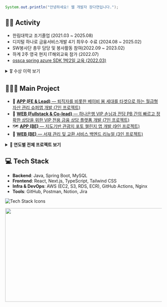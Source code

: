 ```java
System.out.println("안녕하세요! 웹 개발자 장다연입니다.");
```

## 🏃‍♀️ Activity
- 한림대학교 조기졸업 (2021.03 ~ 2025.08)
- 디지털 하나로 금융서비스개발 4기 최우수 수료 (2024.08 ~ 2025.02)
- SW봉사단 총무 담당 및 봉사활동 참여(2022.09 ~ 2023.02)
- 하계 2주 영국 현지 IT해외교육 참가 (2022.07)
- [ossca spring azure SDK 1박2일 교육 (2022.03)](https://github.com/jangdayeon/azure-sdk-korean)

<details>
<summary>🎖️ 수상 이력 보기</summary>

- [하나은행 디지털 하나로 금융 서비스 개발 4기 발표회, 프로젝트 우수팀](https://github.com/hanaro4-dIA) (2024.12)  
- [관광데이터 활용 공모전, 장려상 – 한국관광공사](https://github.com/photo-challenger/Backend) (2024.11)  
- [강원SW페스티벌, 우수상 – SW중심대학사업단](https://github.com/project-fourtato/Backend_v4) (2024.08)  
- [SW캡스톤디자인 경진대회, 장려상 – 한림대 SW융합사업단](https://github.com/project-fourtato/Backend_v4) (2023.12)  
- 창업아이디어 공모전, 대상 – 한림대 창업교육센터 (2023.09)  
- [Pre-Capstone Design 경진대회, 우수상 – SW중심대학사업단](https://github.com/jangdayeon/library-webpage) (2023.03)  
- [첨단기초] 인공지능과 딥러닝의 이해, 교과 우수자 – 한림대학교 (2021.12)  

</details>

## 👩🏽‍💻 Main Project
- 💼 [**APP (FE & Lead)** — 퇴직자를 비롯한 베이비 붐 세대를 타겟으로 하는 월급형 자산 관리 슈퍼앱 개발 (7인 프로젝트)](https://github.com/Hanaro-JSON/LifeOnHana_FE)
- 🏦 [**WEB (Fullstack & Co-lead)** — 하나은행 VIP 손님과 전담 PB 간의 빠르고 정확한 상담을 위한 VIP 전용 금융 상담 플랫폼 개발 (7인 프로젝트)](https://github.com/hanaro4-dIA)
- 🗺️ [**APP (BE)** — 지도기반 관광지 포토 챌린지 앱 개발 (9인 프로젝트)](https://github.com/photo-challenger/Backend)
- 🔁 [**WEB (BE)** — 서재 관리 및 교환 서비스 백엔드 리뉴얼 (3인 프로젝트)](https://github.com/project-fourtato/Backend_v4)


<details>
<summary><strong>📂 연도별 전체 프로젝트 보기</strong></summary>
<br/>
  
**2024**
- [APP (FE & Lead) — 퇴직자를 비롯한 베이비 붐 세대를 타겟으로 하는 월급형 자산 관리 슈퍼앱 개발 (7인 프로젝트)](https://github.com/Hanaro-JSON/LifeOnHana_FE)
- [WEB (Fullstack & Co-lead) — 하나은행 VIP 손님과 전담 PB 간의 빠르고 정확한 상담을 위한 VIP 전용 금융 상담 플랫폼 개발 (7인 프로젝트)](https://github.com/hanaro4-dIA)
- [APP (BE) — 지도기반 관광지 포토 챌린지 앱 개발 (9인 프로젝트)](https://github.com/photo-challenger/Backend)
- [WEB (BE) — 서재 관리 및 교환 서비스 백엔드 리뉴얼 (3인 프로젝트)](https://github.com/project-fourtato/Backend_v4)

**2023**
- [WEB (BE) — 익명 리뷰 기반 책 평점 플랫폼 (2인 프로젝트)](https://github.com/jangdayeon/cloud-computing-backend)
- [WEB (FE) — 익명 리뷰 기반 책 평점 플랫폼 (2인 프로젝트)](https://github.com/jangdayeon/cloud-computing-front)
- [WEB (BE) — 서재 관리 및 교환 서비스 (4인 프로젝트)](https://github.com/project-fourtato/Backend_v3)
- [ANDROID — 계산기 앱 (개인 프로젝트)](https://github.com/jangdayeon/kotlin_calculatorApp)
- [LINUX — 소켓 기반 채팅 시스템 (개인 프로젝트)](https://github.com/jangdayeon/ChattingProgram_ver2)
- [WEB (Fullstack) — 셀피 테스트 플랫폼 (개인 프로젝트)](https://github.com/jangdayeon/memoryhelper)
- [WEB (FE) — 분리배출 안내 정적 웹 페이지 (개인 프로젝트)](https://github.com/jangdayeon/datsuolbae)

**2022**
- [WEB (Fullstack) — 도서관 페이지 (2인 프로젝트)](https://github.com/jangdayeon/library-webpage)

**2021**
- [WEB (FE) — 지브리 영화 소개 정적 페이지 (개인 프로젝트)](https://github.com/jangdayeon/Ghibli_homepage)

</details>

## 💻 Tech Stack

- **Backend**: Java, Spring Boot, MySQL
- **Frontend**: React, Next.js, TypeScript, Tailwind CSS
- **Infra & DevOps**: AWS (EC2, S3, RDS, ECR), GitHub Actions, Nginx
- **Tools**: GitHub, Postman, Notion, Jira

![Tech Stack Icons](https://skillicons.dev/icons?i=java,spring,mysql,ts,react,next,aws)

<a href="https://www.gitanimals.org/en_US?utm_medium=image&utm_source=jangdayeon&utm_content=farm">
<img
  src="https://render.gitanimals.org/farms/jangdayeon"
  width="600"
  height="300"
/>
</a>
